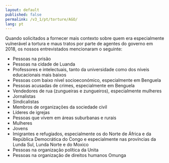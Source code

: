 ```yaml
---
layout: default
published: false
permalink: /v3_1/pt/torture/AGO/
lang: pt
---
```


Quando solicitados a fornecer mais contexto sobre quem era especialmente vulnerável a tortura e maus tratos por parte de agentes do governo em 2018, os nossos entrevistados mencionaram o seguinte:

- Pessoas na prisão
- Pessoas na cidade de Luanda
- Professores e intelectuais, tanto da universidade como dos níveis educacionais mais baixos
- Pessoas com baixo nível socioeconómico, especialmente em Benguela
- Pessoas acusadas de crimes, especialmente em Benguela
- Vendedores de rua (zungueiras e zungueiros), especialmente mulheres
- Jornalistas
- Sindicalistas
- Membros de organizações da sociedade civil
- Líderes de igrejas
- Pessoas que vivem em áreas suburbanas e rurais
- Mulheres
- Jovens
- Imigrantes e refugiados, especialmente os do Norte de África e da República Democrática do Congo e especialmente nas províncias da Lunda Sul, Lunda Norte e do Moxico
- Pessoas na organização política da Unita
- Pessoas na organização de direitos humanos Omunga

